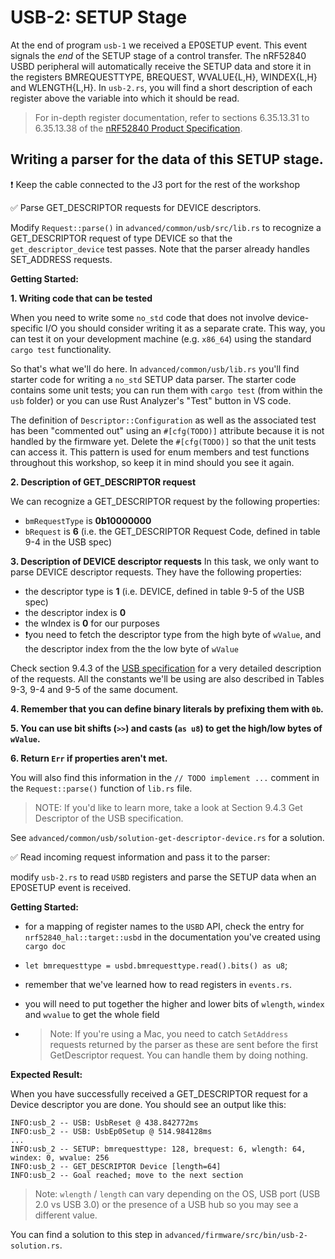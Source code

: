 # USB-2: SETUP Stage

At the end of program `usb-1` we received a EP0SETUP event. This event signals the *end* of the SETUP stage of a control transfer.  The nRF52840 USBD peripheral will automatically receive the SETUP data and store it in the registers BMREQUESTTYPE, BREQUEST, WVALUE{L,H}, WINDEX{L,H} and WLENGTH{L,H}.
In `usb-2.rs`, you will find a short description of each register above the variable into which it should be read.

> For in-depth register documentation, refer to sections 6.35.13.31 to 6.35.13.38 of the [nRF52840 Product Specification][nrf product spec].

[nrf product spec]: https://infocenter.nordicsemi.com/pdf/nRF52840_PS_v1.1.pdf

## Writing a parser for the data of this SETUP stage.

❗️ Keep the cable connected to the J3 port for the rest of the workshop

✅ Parse GET_DESCRIPTOR requests for DEVICE descriptors.

Modify `Request::parse()` in `advanced/common/usb/src/lib.rs` to recognize a GET_DESCRIPTOR request of type DEVICE so that the `get_descriptor_device` test passes. Note that the parser already handles SET_ADDRESS requests.

**Getting Started:**

**1. Writing code that can be tested**

When you need to write some `no_std` code that does not involve device-specific I/O you should consider writing it as a separate crate. This way, you can test it on your development machine (e.g. `x86_64`) using the standard `cargo test` functionality.

So that's what we'll do here. In `advanced/common/usb/lib.rs` you'll find starter code for writing a `no_std` SETUP data parser. The starter code contains some unit tests; you can run them with `cargo test` (from within the `usb` folder) or you can use Rust Analyzer's "Test" button in VS code.

The definition of `Descriptor::Configuration` as well as the associated test has been "commented out" using an `#[cfg(TODO)]` attribute because it is not handled by the firmware yet. Delete the `#[cfg(TODO)]` so that the unit tests can access it. This pattern is used for enum members and test functions throughout this workshop, so keep it in mind should you see it again.

**2. Description of GET_DESCRIPTOR request**

We can recognize a GET_DESCRIPTOR request by the following properties:
- `bmRequestType` is **0b10000000**
- `bRequest` is **6** (i.e. the GET_DESCRIPTOR Request Code, defined in table 9-4 in the USB spec)


**3. Description of DEVICE descriptor requests**
In this task, we only want to parse DEVICE descriptor requests. They have the following properties:

- the descriptor type is **1** (i.e. DEVICE, defined in table 9-5 of the USB spec)
- the descriptor index is **0**
- the wIndex is **0** for our purposes
- ❗️you need to fetch the descriptor type from the high byte of `wValue`, and the descriptor index from the the low byte of `wValue`

Check section 9.4.3 of the [USB specification][usb_spec] for a very detailed description of the requests. All the constants we'll be using are also described in Tables 9-3, 9-4 and 9-5 of the same document.

**4. Remember that you can define binary literals by prefixing them with `0b`.**

**5. You can use bit shifts (`>>`) and casts (`as u8`) to get the high/low bytes of `wValue`.**

**6. Return `Err` if properties aren't met.**


You will also find this information in the `// TODO implement ...` comment in the `Request::parse()` function of `lib.rs` file.
 > NOTE: If you'd like to learn more, take a look at Section 9.4.3 Get Descriptor of the USB specification.

See `advanced/common/usb/solution-get-descriptor-device.rs` for a solution.

✅ Read incoming request information and pass it to the parser:

modify `usb-2.rs` to read `USBD` registers and parse the SETUP data when an EP0SETUP event is received.

**Getting Started:**

- for a mapping of register names to the `USBD` API, check the entry for `nrf52840_hal::target::usbd` in the documentation you've created using `cargo doc`
- `let bmrequesttype = usbd.bmrequesttype.read().bits() as u8`;
- remember that we've learned how to read registers in `events.rs`.
- you will need to put together the higher and lower bits of `wlength`, `windex` and `wvalue` to get the whole field

- > Note: If you're using a Mac, you need to catch `SetAddress` requests returned by the parser as these are sent before the first GetDescriptor request. You can handle them by doing nothing.

**Expected Result:**

When you have successfully received a GET_DESCRIPTOR request for a Device descriptor you are done. You should see an output like this:

``` console
INFO:usb_2 -- USB: UsbReset @ 438.842772ms
INFO:usb_2 -- USB: UsbEp0Setup @ 514.984128ms
...
INFO:usb_2 -- SETUP: bmrequesttype: 128, brequest: 6, wlength: 64, windex: 0, wvalue: 256
INFO:usb_2 -- GET_DESCRIPTOR Device [length=64]
INFO:usb_2 -- Goal reached; move to the next section
```

> Note: `wlength` / `length` can vary depending on the OS, USB port (USB 2.0 vs USB 3.0) or the presence of a USB hub so you may see a different value.


You can find a solution to this step in `advanced/firmware/src/bin/usb-2-solution.rs`.

[usb_spec]: https://www.usb.org/document-library/usb-20-specification
